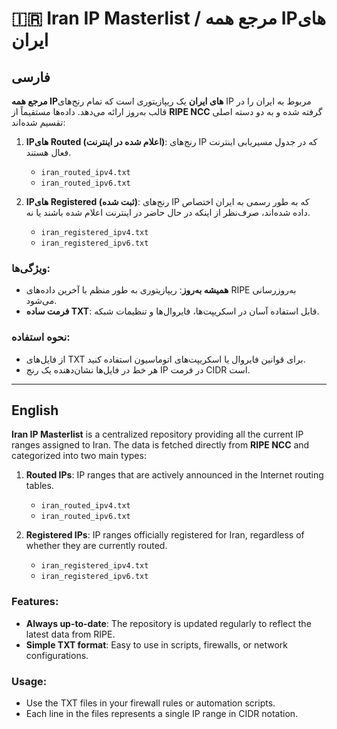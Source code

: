 # 🇮🇷 Iran IP Masterlist / مرجع همه IPهای ایران

## فارسی

**مرجع همه IPهای ایران** یک ریپازیتوری است که تمام رنج‌های IP مربوط به ایران را در قالب به‌روز ارائه می‌دهد. داده‌ها مستقیماً از **RIPE NCC** گرفته شده و به دو دسته اصلی تقسیم شده‌اند:

1. **IPهای Routed (اعلام شده در اینترنت)**: رنج‌های IP که در جدول مسیریابی اینترنت فعال هستند.  
   - `iran_routed_ipv4.txt`  
   - `iran_routed_ipv6.txt`

2. **IPهای Registered (ثبت شده)**: رنج‌های IP که به طور رسمی به ایران اختصاص داده شده‌اند، صرف‌نظر از اینکه در حال حاضر در اینترنت اعلام شده باشند یا نه.  
   - `iran_registered_ipv4.txt`  
   - `iran_registered_ipv6.txt`

### ویژگی‌ها:
- **همیشه به‌روز**: ریپازیتوری به طور منظم با آخرین داده‌های RIPE به‌روزرسانی می‌شود.  
- **فرمت ساده TXT**: قابل استفاده آسان در اسکریپت‌ها، فایروال‌ها و تنظیمات شبکه.  

### نحوه استفاده:
- از فایل‌های TXT برای قوانین فایروال یا اسکریپت‌های اتوماسیون استفاده کنید.  
- هر خط در فایل‌ها نشان‌دهنده یک رنج IP در فرمت CIDR است.

---

## English

**Iran IP Masterlist** is a centralized repository providing all the current IP ranges assigned to Iran. The data is fetched directly from **RIPE NCC** and categorized into two main types:

1. **Routed IPs**: IP ranges that are actively announced in the Internet routing tables.  
   - `iran_routed_ipv4.txt`  
   - `iran_routed_ipv6.txt`

2. **Registered IPs**: IP ranges officially registered for Iran, regardless of whether they are currently routed.  
   - `iran_registered_ipv4.txt`  
   - `iran_registered_ipv6.txt`

### Features:
- **Always up-to-date**: The repository is updated regularly to reflect the latest data from RIPE.  
- **Simple TXT format**: Easy to use in scripts, firewalls, or network configurations.  

### Usage:
- Use the TXT files in your firewall rules or automation scripts.  
- Each line in the files represents a single IP range in CIDR notation.
